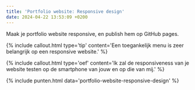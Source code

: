 ```yaml
---
title: 'Portfolio website: Responsive design'
date: 2024-04-22 13:53:09 +0200
---
```


Maak je portfolio website responsive, en publish hem op GitHub pages.

{% include callout.html type='tip' content='Een toegankelijk menu is zeer belangrijk op een responsive website.' %}

{% include callout.html type='oef' content='Ik zal de responsiveness van je website testen op de smartphone van jouw en op die van mij.' %}

{% include punten.html data='portfolio-website-responsive-design' %}